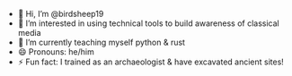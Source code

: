 - 👋 Hi, I’m @birdsheep19
- 👀 I’m interested in using technical tools to build awareness of classical media
- 🌱 I’m currently teaching myself python & rust
- 😄 Pronouns: he/him
- ⚡ Fun fact: I trained as an archaeologist & have excavated ancient sites!

<!---
birdsheep19/birdsheep19 is a ✨ special ✨ repository because its `README.md` (this file) appears on your GitHub profile.
You can click the Preview link to take a look at your changes.
--->
